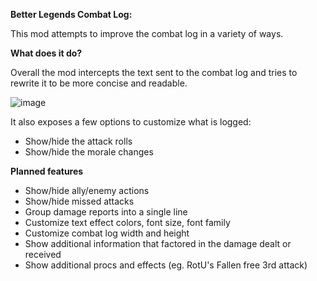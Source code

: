 **Better Legends Combat Log:**

This mod attempts to improve the combat log in a variety of ways.

**What does it do?**

Overall the mod intercepts the text sent to the combat log and tries to rewrite it to be more concise and readable.

![image](https://github.com/user-attachments/assets/5642e403-facb-4e8e-869b-50d04cea298c)

It also exposes a few options to customize what is logged:

- Show/hide the attack rolls
- Show/hide the morale changes

**Planned features**

- Show/hide ally/enemy actions
- Show/hide missed attacks
- Group damage reports into a single line
- Customize text effect colors, font size, font family
- Customize combat log width and height
- Show additional information that factored in the damage dealt or received
- Show additional procs and effects (eg. RotU's Fallen free 3rd attack)

